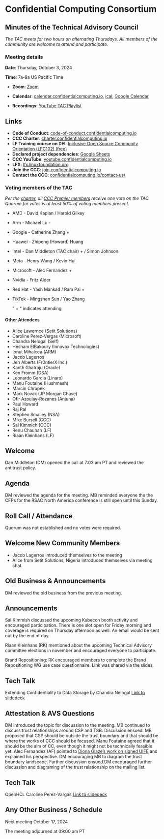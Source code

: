 # Confidential Computing Consortium

## Minutes of the Technical Advisory Council

*The TAC meets for two hours on alternating Thursdays. All members of the community are welcome to attend and participate.*

### Meeting details

**Date**: Thursday, October 3, 2024

**Time**: 7a-9a US Pacific Time

* **Zoom**: [Zoom](https://zoom-lfx.platform.linuxfoundation.org/meeting/94618773737?password=4b2a5cdf-685a-4ea3-822d-24ff7ddab72e) 

* **Calendar**: [calendar.confidentialcomputing.io](https://calendar.confidentialcomputing.io),
[ical](https://calendar.google.com/calendar/ical/c\_c0pcihr7n2n1k3a38i32d9ag10%40group.calendar.google.com/public/basic.ics),
[Google Calendar](https://calendar.google.com/calendar/u/0/r?cid=c\_c0pcihr7n2n1k3a38i32d9ag10@group.calendar.google.com)

* **Recordings**: [YouTube TAC Playlist](https://www.youtube.com/playlist?list=PLmfkUJc39uMjaB_I1dYW72I44kr9QzG_B)

## Links

* **Code of Conduct**: [code-of-conduct.confidentialcomputing.io](https://code-of-conduct.confidentialcomputing.io)
* **CCC Charter**: [charter.confidentialcomputing.io](https://charter.confidentialcomputing.io)
* **LF Training course on DEI**: [Inclusive Open Source Community Orientation (LFC102) (free)](https://training.linuxfoundation.org/training/inclusive-open-source-community-orientation-lfc102/)
* **Declared project dependencies**: [Google Sheets](https://docs.google.com/spreadsheets/d/1UKnbbGWXYLjnPZsox3zmYo59nv3XSXjePfas5E2fER0/edit#gid=0)
* **CCC YouTube**: [youtube.confidentialcomputing.io](https://youtube.confidentialcomputing.io)
* **LFX**: [lfx.linuxfoundation.org](https://lfx.linuxfoundation.org)
* **Join the CCC**: [join.confidentialcomputing.io](https://join.confidentialcomputing.io)
* **Contact the CCC**: [confidentialcomputing.io/contact-us/](https://confidentialcomputing.io/contact-us/)

### Voting members of the TAC

*Per the [charter](https://charter.confidentialcomputing.io), all [CCC Premier members](https://confidentialcomputing.io/members/) receive one vote on the TAC. Quorum for votes is at least 50% of voting members present.*

* AMD - David Kaplan  / Harold Gilkey
* Arm -  Michael Lu -
* Google - Catherine Zhang +
* Huawei - Zhipeng (Howard) Huang
* Intel - Dan Middleton (TAC chair) + / Simon Johnson
* Meta -  Henry Wang /  Kevin Hui
* Microsoft - Alec Fernandez +
* Nvidia - Fritz Alder
* Red Hat - Yash Mankad   / Ram Pai +
* TikTok - Mingshen Sun   / Yao Zhang

   " + " indicates attending

#### Other Attendees

* Alice Lawernce (Setit Solutions)
* Caroline Perez-Vergas (Microsoft)
* Chandra Nelogal (Self)
* Hesham ElBakoury (Innovax Technologies)
* Ionut Mihalcea (ARM)
* Jacob Lagerros
* Jen Alberts (Fr0ntierX Inc.)
* Kanth Ghatraju (Oracle)
* Ken Fromm (DSA)
* Leonardo Garcia (Linaro)
* Manu Foutaine (Hushmesh)
* Marcin Chrapek
* Mark Novak (JP Morgan Chase)
* Ofir Azoulay-Rozanes (Anjuna)
* Paul Howard
* Raj Pal
* Stephen Smalley (NSA)
* Mike Bursell (CCC)
* Sal Kimmich (CCC)
* Renu Chauhan (LF)
* Riaan Kleinhans (LF)

## Welcome

Dan Middleton (DM) opened the call at 7:03 am PT and reviewed the antitrust policy.

## Agenda

DM reviewed the agenda for the meeting.
MB reminded everyone the the CFPs for the RSAC North America conference is still open until this Sunday.

## Roll Call / Attendance

Quorum was not established and no votes were required.

## Welcome New Community Members

* Jacob Lagerros introduced themselves to the meeting
* Alice from Setit Solutions, Nigeria introduced themselves via meeting chat.

## Old Business & Announcements

DM reviewed the old business from the previous meeting.

## Announcements

Sal Kimmish discussed the upcoming Kubecon booth activity and encouraged participation. There is one slot open for Friday morning and coverage is required on Thursday afternoon as well. An email would be sent out by the end of day.

Riaan Kleinhans (RK) mentioned about the upcoming Technical Advisory committee elections in november and encouraged everyone to participate.

Brand Repositioning: RK encouraged members to complete the Brand Repositioning WG use case questionnaire. Link was shared via the slides.

## Tech Talk

Extending Confidentiality to Data Storage by Chandra Nelogal
[Link to slidedeck](./Confidential_Computing_Granular_Data_Confidentiality_Draft_3.pdf)

## Attestation & AVS Questions

 DM introduced the topic for discussion to the meeting. MB continued to discuss trust relationships around CSP and TSB. Discussion ensued.
MB proposed that CSP should be outside the trust boundary and that should be where the works of CCC should be focused. Manu Foutaine agreed that it should be the aim of CC, even though it might not be technically feasible yet. Alec Fernandez (AF) pointed to [Diona Glaze’s work on signed UIFE](https://cloud.google.com/confidential-computing/confidential-vm/docs/verify-firmware) and explained his perspective. DM encouraging MB to diagram the trust boundary landscape. Further discussion ensued.DM encouraged further discussion and diagraming of the trust relationship on the mailing list.

## Tech Talk

OpenHCL Caroline Perez-Vargas
[Link to slidedeck](./OpenHCL_the_new_open_source_paravisor_for_Confidential_VMs_.pdf)

## Any Other Business / Schedule

Next meeting October 17, 2024

The meeting adjourned at 09:00 am PT
